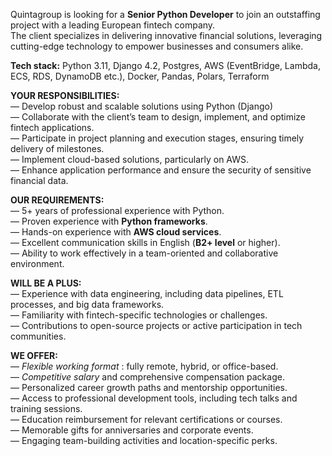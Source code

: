 Quintagroup is looking for a **Senior Python Developer** to join an
outstaffing project with a leading European fintech company.  
The client specializes in delivering innovative financial solutions,
leveraging cutting-edge technology to empower businesses and consumers alike.

**Tech stack:** Python 3.11, Django 4.2, Postgres, AWS (EventBridge, Lambda,
ECS, RDS, DynamoDB etc.), Docker, Pandas, Polars, Terraform

**YOUR RESPONSIBILITIES:**  
— Develop robust and scalable solutions using Python (Django)  
— Collaborate with the client’s team to design, implement, and optimize
fintech applications.  
— Participate in project planning and execution stages, ensuring timely
delivery of milestones.  
— Implement cloud-based solutions, particularly on AWS.  
— Enhance application performance and ensure the security of sensitive
financial data.

**OUR REQUIREMENTS:**  
— 5+ years of professional experience with Python.  
— Proven experience with **Python frameworks**.  
— Hands-on experience with **AWS cloud services**.  
— Excellent communication skills in English (**B2+ level** or higher).  
— Ability to work effectively in a team-oriented and collaborative
environment.

**WILL BE A PLUS:**  
— Experience with data engineering, including data pipelines, ETL processes,
and big data frameworks.  
— Familiarity with fintech-specific technologies or challenges.  
— Contributions to open-source projects or active participation in tech
communities.

**WE OFFER:**  
—  _Flexible working format_ : fully remote, hybrid, or office-based.  
—  _Competitive salary_ and comprehensive compensation package.  
— Personalized career growth paths and mentorship opportunities.  
— Access to professional development tools, including tech talks and training
sessions.  
— Education reimbursement for relevant certifications or courses.  
— Memorable gifts for anniversaries and corporate events.  
— Engaging team-building activities and location-specific perks.